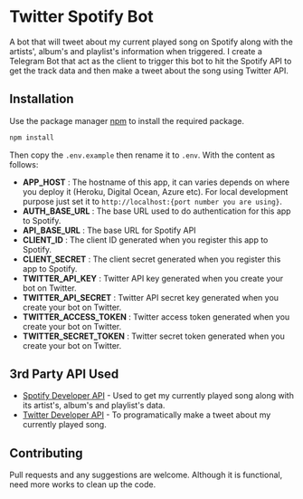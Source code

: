 # Twitter Spotify Bot

A bot that will tweet about my current played song on Spotify along with the artists', album's and playlist's information when triggered. I create a Telegram Bot that act as the client to trigger this bot to hit the Spotify API to get the track data and then make a tweet about the song using Twitter API.



## Installation

Use the package manager [npm](https://www.npmjs.com/) to install the required package.

```bash
npm install
```
Then copy the `.env.example` then rename it to `.env`. With the content as follows:
* **APP_HOST** : The hostname of this app, it can varies depends on where you deploy it (Heroku, Digital Ocean, Azure etc). For local development purpose just set it to `http://localhost:{port number you are using}`.
* **AUTH_BASE_URL** : The base URL used to do authentication for this app to Spotify.
* **API_BASE_URL** : The base URL for Spotify API
* **CLIENT_ID** : The client ID generated when you register this app to Spotify.
* **CLIENT_SECRET** : The client secret generated when you register this app to Spotify.
* **TWITTER_API_KEY** : Twitter API key generated when you create your bot on Twitter.
* **TWITTER_API_SECRET** : Twitter API secret key generated when you create your bot on Twitter.
* **TWITTER_ACCESS_TOKEN** : Twitter access token generated when you create your bot on Twitter.
* **TWITTER_SECRET_TOKEN** : Twitter secret token generated when you create your bot on Twitter.


## 3rd Party API Used
* [Spotify Developer API](https://developer.spotify.com/) - Used to get my currently played song along with its artist's, album's and playlist's data.
* [Twitter Developer API](https://developer.twitter.com/en) - To programatically make a tweet about my currently played song.

## Contributing
Pull requests and any suggestions are welcome. Although it is functional, need more works to clean up the code.


